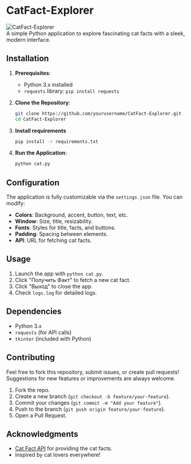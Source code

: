 # CatFact-Explorer

![CatFact-Explorer](https://img.shields.io/badge/version-1.0.0-purple)  
A simple Python application to explore fascinating cat facts with a sleek, modern interface.

## Installation

1. **Prerequisites**:
   - Python 3.x installed
   - `requests` library: `pip install requests`

2. **Clone the Repository**:
   ```bash
   git clone https://github.com/yourusername/CatFact-Explorer.git
   cd CatFact-Explorer
   ```
3. **Install requirements**
    ```bash
    pip install -r requirements.txt
    ```

4. **Run the Application**:
   ```bash
   python cat.py
   ```

## Configuration

The application is fully customizable via the `settings.json` file. You can modify:

- **Colors**: Background, accent, button, text, etc.
- **Window**: Size, title, resizability.
- **Fonts**: Styles for title, facts, and buttons.
- **Padding**: Spacing between elements.
- **API**: URL for fetching cat facts.

## Usage

1. Launch the app with `python cat.py`.
2. Click "Получить Факт" to fetch a new cat fact.
3. Click "Выход" to close the app.
4. Check `logs.log` for detailed logs.

## Dependencies

- Python 3.x
- `requests` (for API calls)
- `tkinter` (included with Python)

## Contributing

Feel free to fork this repository, submit issues, or create pull requests! Suggestions for new features or improvements are always welcome.

1. Fork the repo.
2. Create a new branch (`git checkout -b feature/your-feature`).
3. Commit your changes (`git commit -m "Add your feature"`).
4. Push to the branch (`git push origin feature/your-feature`).
5. Open a Pull Request.

## Acknowledgments

- [Cat Fact API](https://catfact.ninja/) for providing the cat facts.
- Inspired by cat lovers everywhere!